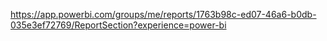 https://app.powerbi.com/groups/me/reports/1763b98c-ed07-46a6-b0db-035e3ef72769/ReportSection?experience=power-bi
